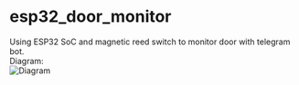 # esp32_door_monitor
Using ESP32 SoC and magnetic reed switch to monitor door with telegram bot. <br>
Diagram: <br>
![Diagram](https://user-images.githubusercontent.com/84715134/150920981-028a07a4-eec3-4f20-b0ee-a92743a71095.svg)

